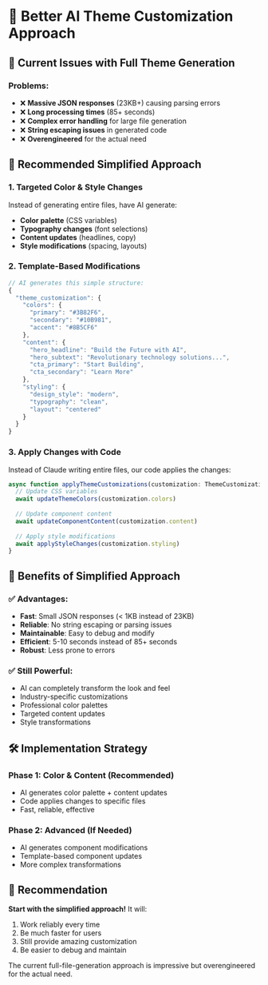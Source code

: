 # 🎯 Better AI Theme Customization Approach

## 🚨 Current Issues with Full Theme Generation

### Problems:
- ❌ **Massive JSON responses** (23KB+) causing parsing errors
- ❌ **Long processing times** (85+ seconds)
- ❌ **Complex error handling** for large file generation
- ❌ **String escaping issues** in generated code
- ❌ **Overengineered** for the actual need

## 🎯 **Recommended Simplified Approach**

### **1. Targeted Color & Style Changes**
Instead of generating entire files, have AI generate:
- **Color palette** (CSS variables)
- **Typography changes** (font selections)
- **Content updates** (headlines, copy)
- **Style modifications** (spacing, layouts)

### **2. Template-Based Modifications**
```javascript
// AI generates this simple structure:
{
  "theme_customization": {
    "colors": {
      "primary": "#3B82F6",
      "secondary": "#10B981", 
      "accent": "#8B5CF6"
    },
    "content": {
      "hero_headline": "Build the Future with AI",
      "hero_subtext": "Revolutionary technology solutions...",
      "cta_primary": "Start Building",
      "cta_secondary": "Learn More"
    },
    "styling": {
      "design_style": "modern",
      "typography": "clean",
      "layout": "centered"
    }
  }
}
```

### **3. Apply Changes with Code**
Instead of Claude writing entire files, our code applies the changes:
```typescript
async function applyThemeCustomizations(customization: ThemeCustomization) {
  // Update CSS variables
  await updateThemeColors(customization.colors)
  
  // Update component content
  await updateComponentContent(customization.content)
  
  // Apply style modifications
  await applyStyleChanges(customization.styling)
}
```

## 🚀 **Benefits of Simplified Approach**

### ✅ **Advantages:**
- **Fast**: Small JSON responses (< 1KB instead of 23KB)
- **Reliable**: No string escaping or parsing issues
- **Maintainable**: Easy to debug and modify
- **Efficient**: 5-10 seconds instead of 85+ seconds
- **Robust**: Less prone to errors

### ✅ **Still Powerful:**
- AI can completely transform the look and feel
- Industry-specific customizations
- Professional color palettes
- Targeted content updates
- Style transformations

## 🛠 **Implementation Strategy**

### **Phase 1: Color & Content (Recommended)**
- AI generates color palette + content updates
- Code applies changes to specific files
- Fast, reliable, effective

### **Phase 2: Advanced (If Needed)**
- AI generates component modifications
- Template-based component updates
- More complex transformations

## 🎯 **Recommendation**

**Start with the simplified approach!** It will:
1. Work reliably every time
2. Be much faster for users
3. Still provide amazing customization
4. Be easier to debug and maintain

The current full-file-generation approach is impressive but overengineered for the actual need.
